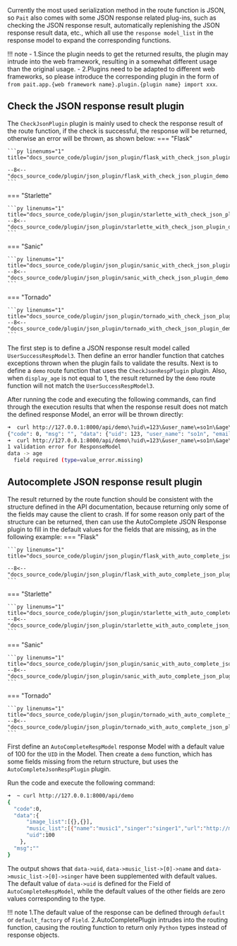 Currently the most used serialization method in the route function is JSON,
so `Pait` also comes with some JSON response related plug-ins, such as checking the JSON response result,
automatically replenishing the JSON response result data, etc.,
which all use the `response model_list` in the response model to expand the corresponding functions.


!!! note
    - 1.Since the plugin needs to get the returned results, the plugin may intrude into the web framework, resulting in a somewhat different usage than the original usage.
    - 2.Plugins need to be adapted to different web frameworks, so please introduce the corresponding plugin in the form of `from pait.app.{web framework name}.plugin.{plugin name} import xxx`.

## Check the JSON response result plugin
The `CheckJsonPlugin` plugin is mainly used to check the response result of the route function, if the check is successful,
the response will be returned, otherwise an error will be thrown, as shown below:
=== "Flask"

    ```py linenums="1" title="docs_source_code/plugin/json_plugin/flask_with_check_json_plugin_demo.py"

    --8<-- "docs_source_code/plugin/json_plugin/flask_with_check_json_plugin_demo.py"
    ```

=== "Starlette"

    ```py linenums="1" title="docs_source_code/plugin/json_plugin/starlette_with_check_json_plugin_demo.py"
    --8<-- "docs_source_code/plugin/json_plugin/starlette_with_check_json_plugin_demo.py"
    ```

=== "Sanic"

    ```py linenums="1" title="docs_source_code/plugin/json_plugin/sanic_with_check_json_plugin_demo.py"
    --8<-- "docs_source_code/plugin/json_plugin/sanic_with_check_json_plugin_demo.py"
    ```

=== "Tornado"

    ```py linenums="1" title="docs_source_code/plugin/json_plugin/tornado_with_check_json_plugin_demo.py"
    --8<-- "docs_source_code/plugin/json_plugin/tornado_with_check_json_plugin_demo.py"
    ```
The first step is to define a JSON response result model called `UserSuccessRespModel3`.
Then define an error handler function that catches exceptions thrown when the plugin fails to validate the results.
Next is to define a `demo` route function that uses the `CheckJsonRespPlugin` plugin.
Also, when `display_age` is not equal to 1,
the result returned by the `demo` route function will not match the `UserSuccessRespModel3`.

After running the code and executing the following commands,
can find through the execution results that when the response result does not match the defined response Model,
an error will be thrown directly:
```bash
➜  curl http://127.0.0.1:8000/api/demo\?uid\=123\&user_name\=so1n\&age\=18\&display_age\=1
{"code": 0, "msg": "", "data": {"uid": 123, "user_name": "so1n", "email": "example@xxx.com", "age": 18}}
➜  curl http://127.0.0.1:8000/api/demo\?uid\=123\&user_name\=so1n\&age\=18
1 validation error for ResponseModel
data -> age
  field required (type=value_error.missing)
```


## Autocomplete JSON response result plugin
The result returned by the route function should be consistent with the structure defined in the API documentation,
because returning only some of the fields may cause the client to crash.
If for some reason only part of the structure can be returned,
then can use the AutoComplete JSON Response plugin to fill in the default values for the fields that are missing,
as in the following example:
=== "Flask"

    ```py linenums="1" title="docs_source_code/plugin/json_plugin/flask_with_auto_complete_json_plugin_demo.py"

    --8<-- "docs_source_code/plugin/json_plugin/flask_with_auto_complete_json_plugin_demo.py"
    ```

=== "Starlette"

    ```py linenums="1" title="docs_source_code/plugin/json_plugin/starlette_with_auto_complete_json_plugin_demo.py"
    --8<-- "docs_source_code/plugin/json_plugin/starlette_with_auto_complete_json_plugin_demo.py"
    ```

=== "Sanic"

    ```py linenums="1" title="docs_source_code/plugin/json_plugin/sanic_with_auto_complete_json_plugin_demo.py"
    --8<-- "docs_source_code/plugin/json_plugin/sanic_with_auto_complete_json_plugin_demo.py"
    ```

=== "Tornado"

    ```py linenums="1" title="docs_source_code/plugin/json_plugin/tornado_with_auto_complete_json_plugin_demo.py"
    --8<-- "docs_source_code/plugin/json_plugin/tornado_with_auto_complete_json_plugin_demo.py"
    ```

First define an `AutoCompleteRespModel` response Model with a default value of 100 for the `UID` in the Model.
Then create a `demo` function, which has some fields missing from the return structure,
but uses the `AutoCompleteJsonRespPlugin` plugin.

Run the code and execute the following command:
```bash
➜  ~ curl http://127.0.0.1:8000/api/demo
{
  "code":0,
  "data":{
      "image_list":[{},{}],
      "music_list":[{"name":"music1","singer":"singer1","url":"http://music1.com"},{"name":"","singer":"","url":"http://music1.com"}],
      "uid":100
    },
  "msg":""
}
```
The output shows that `data->uid`, `data->music_list->[0]->name` and `data->music_list->[0]->singer` have been supplemented with default values.
The default value of `data->uid` is defined for the Field of `AutoCompleteRespModel`,
while the default values of the other fields are zero values corresponding to the type.


!!! note
    1.The default value of the response can be defined through `default` or `default_factory` of `Field`.
    2.AutoCompletePlugin intrudes into the routing function, causing the routing function to return only `Python` types instead of response objects.
